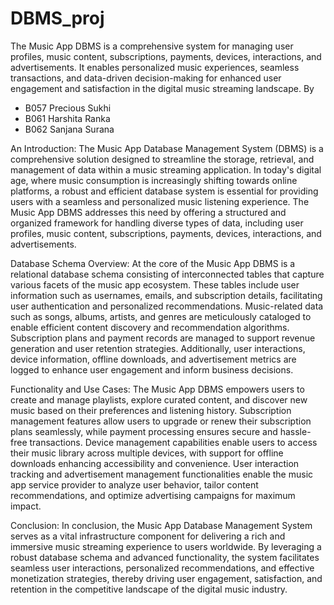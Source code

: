 # DBMS_proj
The Music App DBMS is a comprehensive system for managing user profiles, music content, subscriptions, payments, devices, interactions, and advertisements. It enables personalized music experiences, seamless transactions, and data-driven decision-making for enhanced user engagement and satisfaction in the digital music streaming landscape.
By 
- B057 Precious Sukhi
- B061 Harshita Ranka
- B062 Sanjana Surana
  
An Introduction:
The Music App Database Management System (DBMS) is a comprehensive solution designed to streamline the storage, retrieval, and management of data within a music streaming application. In today's digital age, where music consumption is increasingly shifting towards online platforms, a robust and efficient database system is essential for providing users with a seamless and personalized music listening experience. The Music App DBMS addresses this need by offering a structured and organized framework for handling diverse types of data, including user profiles, music content, subscriptions, payments, devices, interactions, and advertisements.

Database Schema Overview:
At the core of the Music App DBMS is a relational database schema consisting of interconnected tables that capture various facets of the music app ecosystem. These tables include user information such as usernames, emails, and subscription details, facilitating user authentication and personalized recommendations. Music-related data such as songs, albums, artists, and genres are meticulously cataloged to enable efficient content discovery and recommendation algorithms. Subscription plans and payment records are managed to support revenue generation and user retention strategies. Additionally, user interactions, device information, offline downloads, and advertisement metrics are logged to enhance user engagement and inform business decisions.

Functionality and Use Cases:
The Music App DBMS empowers users to create and manage playlists, explore curated content, and discover new music based on their preferences and listening history. Subscription management features allow users to upgrade or renew their subscription plans seamlessly, while payment processing ensures secure and hassle-free transactions. Device management capabilities enable users to access their music library across multiple devices, with support for offline downloads enhancing accessibility and convenience. User interaction tracking and advertisement management functionalities enable the music app service provider to analyze user behavior, tailor content recommendations, and optimize advertising campaigns for maximum impact.

Conclusion:
In conclusion, the Music App Database Management System serves as a vital infrastructure component for delivering a rich and immersive music streaming experience to users worldwide. By leveraging a robust database schema and advanced functionality, the system facilitates seamless user interactions, personalized recommendations, and effective monetization strategies, thereby driving user engagement, satisfaction, and retention in the competitive landscape of the digital music industry.
